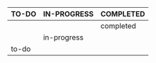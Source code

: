 |TO-DO    |IN-PROGRESS        |COMPLETED       |
|---------|-------------------|----------------|
|         |                   |completed       |
|         |in-progress        |                |
|to-do    |                   |                ||
